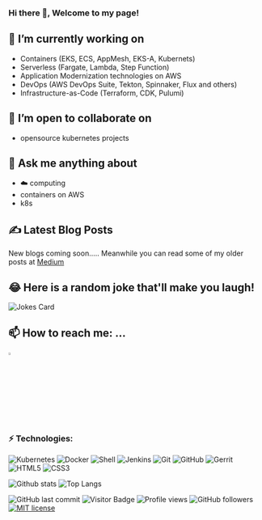 ### Hi there 👋, Welcome to my page!

<!--
**eratnch/eratnch** is a ✨ _special_ ✨ repository because its `README.md` (this file) appears on your GitHub profile.
-->


## 🔭 I’m currently working on 
- Containers (EKS, ECS, AppMesh, EKS-A, Kubernets)
- Serverless (Fargate, Lambda, Step Function)
- Application Modernization technologies on AWS
- DevOps (AWS DevOps Suite, Tekton, Spinnaker, Flux and others)
- Infrastructure-as-Code (Terraform, CDK, Pulumi)



## 👯 I’m open to collaborate on 
- opensource kubernetes projects


## 💬 Ask me anything about 
- :cloud: computing
- containers on AWS
- k8s


## ✍ Latest Blog Posts
New blogs coming soon.....
Meanwhile you can read some of my older posts at <a href="https://medium.com/@chakrar27">Medium</a>


<!-- ## ⚡ Fun fact: -->

## 😂 Here is a random joke that'll make you laugh!
![Jokes Card](https://readme-jokes.vercel.app/api)

## 📫 How to reach me: ...
[<img src="https://img.icons8.com/color/48/000000/linkedin.png" width="3.5%"/>](https://www.linkedin.com/in/ratnopam-chakrabarti/)

### ⚡ Technologies:

![Kubernetes](https://img.shields.io/badge/-Kubernetes-black?style=flat-square&logo=Kubernetes)
![Docker](https://img.shields.io/badge/-Docker-black?style=flat-square&logo=docker)
![Shell](https://img.shields.io/badge/-Shell-311C87?style=flat-square&logo=shellscript)
![Jenkins](https://img.shields.io/badge/-Jenkins-cfcecc?style=flat-square&logo=Jenkins)
![Git](https://img.shields.io/badge/-Git-black?style=flat-square&logo=git)
![GitHub](https://img.shields.io/badge/-GitHub-181717?style=flat-square&logo=github)
![Gerrit](https://img.shields.io/badge/-Gerrit-black?style=flat-square&logo=gerrit)
![HTML5](https://img.shields.io/badge/-HTML5-E34F26?style=flat-square&logo=html5&logoColor=white)
![CSS3](https://img.shields.io/badge/-CSS3-1572B6?style=flat-square&logo=css3)


![Github stats](https://github-readme-stats.vercel.app/api?username=ratnopamc&show_icons=true&count_private=true&include_all_commits=true&theme=dark)
![Top Langs](https://github-readme-stats.vercel.app/api/top-langs/?username=ratnopamc&layout=compact&theme=dark&exclude_repo=ratnopamc.github.io&langs_count=8&hide=javascript,html)

![GitHub last commit](https://img.shields.io/github/last-commit/ratnopamc/ratnopamc)
![Visitor Badge](https://visitor-badge.laobi.icu/badge?page_id=ratnopamc.ratnopamc)
![Profile views](https://gpvc.arturio.dev/ratnopamc)
![GitHub followers](https://img.shields.io/github/followers/ratnopamc)
[![MIT license](https://img.shields.io/badge/License-MIT-blue.svg)](https://lbesson.mit-license.org/)
